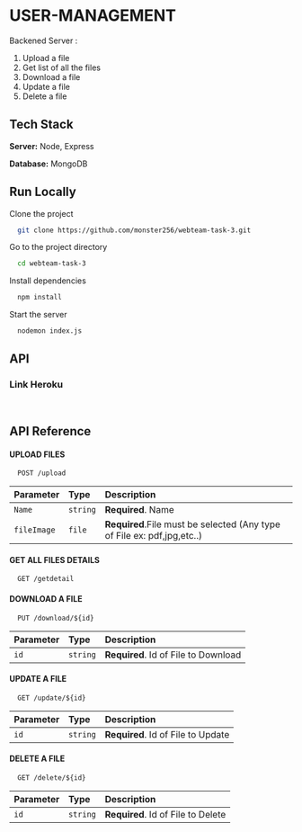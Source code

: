 
# USER-MANAGEMENT 

Backened Server : 
 1. Upload a file
 2. Get list of all the files
 3. Download a file
 4. Update a file
 5. Delete a file
 


## Tech Stack


**Server:** Node, Express

**Database:** MongoDB


## Run Locally

Clone the project

```bash
  git clone https://github.com/monster256/webteam-task-3.git
```

Go to the project directory

```bash
  cd webteam-task-3
```

Install dependencies

```bash
  npm install
```

Start the server

```bash
  nodemon index.js
```

## API
### Link Heroku

```bash
   
```
## API Reference

#### UPLOAD  FILES

```http
  POST /upload
```

| Parameter | Type     | Description                |
| :-------- | :------- | :------------------------- |
| `Name` | `string` | **Required**. Name  |
| `fileImage` | `file` | **Required**.File must be selected (Any type of File ex: pdf,jpg,etc..)|

#### GET ALL FILES DETAILS

```http
  GET /getdetail
```

#### DOWNLOAD A FILE

```http
  PUT /download/${id}
```

| Parameter | Type     | Description                       |
| :-------- | :------- | :-------------------------------- |
| `id`      | `string` | **Required**. Id of File to Download |

#### UPDATE A FILE 

```http
  GET /update/${id}
```

| Parameter | Type     | Description                       |
| :-------- | :------- | :-------------------------------- |
| `id`      | `string` | **Required**. Id of File to Update |

#### DELETE A FILE

```http
  GET /delete/${id}
```

| Parameter | Type     | Description                       |
| :-------- | :------- | :-------------------------------- |
| `id`      | `string` | **Required**. Id of File to Delete |



